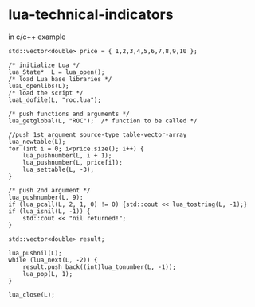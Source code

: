 # lua-technical-indicators
in c/c++ example


	std::vector<double> price = { 1,2,3,4,5,6,7,8,9,10 };
  
	/* initialize Lua */
	lua_State*	L = lua_open();
	/* load Lua base libraries */
	luaL_openlibs(L);
	/* load the script */
	luaL_dofile(L, "roc.lua");

	/* push functions and arguments */
	lua_getglobal(L, "ROC");  /* function to be called */
							  
	//push 1st argument source-type table-vector-array
	lua_newtable(L);              
	for (int i = 0; i<price.size(); i++) {
		lua_pushnumber(L, i + 1);   
		lua_pushnumber(L, price[i]); 
		lua_settable(L, -3);         
	}

	/* push 2nd argument */
	lua_pushnumber(L, 9);   
	if (lua_pcall(L, 2, 1, 0) != 0) {std::cout << lua_tostring(L, -1);}
	if (lua_isnil(L, -1)) {
		std::cout << "nil returned!";
	}

	std::vector<double> result;
  
	lua_pushnil(L);
	while (lua_next(L, -2)) {
		result.push_back((int)lua_tonumber(L, -1));
		lua_pop(L, 1);
	}

	lua_close(L);
